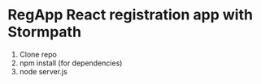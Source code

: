 # RegApp React registration app with Stormpath
1. Clone repo
2. npm install (for dependencies)
3. node server.js
